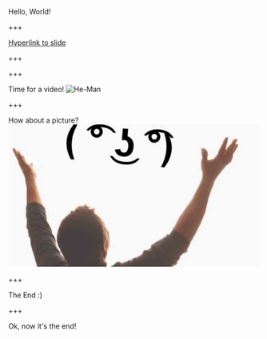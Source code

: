 Hello, World!

+++

[Hyperlink to slide](/#next)

+++

<a id="next"> </a>

+++

Time for a video!
![He-Man](https://www.youtube.com/embed/32FB-gYr49Y)

+++

How about a picture?
![Image](assets/lenny.png)

+++

The End :)


+++

Ok, now it's the end!
